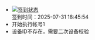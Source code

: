 - [![签到状态](https://github.com/womade/Cloud189-Actions/actions/workflows/main.yml/badge.svg?branch=main)](https://github.com/womade/Cloud189-Actions/actions/workflows/main.yml) <br> 签到时间：2025-07-31 18:45:54
- 开始执行帐号1
- 设备ID不存在，需要二次设备校验
